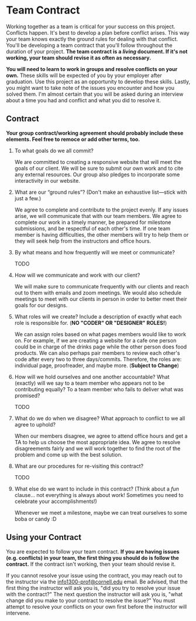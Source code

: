 # Team Contract

Working together as a team is critical for your success on this project. Conflicts happen. It's best to develop a plan before conflict arises. This way your team knows exactly the ground rules for dealing with that conflict. You'll be developing a team contract that you'll follow throughout the duration of your project. **The team contract is a *living* document. If it's not working, your team should revise it as often as necessary.**

**You will need to learn to work in groups and resolve conflicts on your own.** These skills will be expected of you by your employer after graduation. Use this project as an opportunity to develop these skills. Lastly, you might want to take note of the issues you encounter and how you solved them. I'm almost certain that you will be asked during an interview about a time you had and conflict and what you did to resolve it.

## Contract

**Your group contract/working agreement should probably include these elements. Feel free to remoce or add other terms, too.**

1. To what goals do we all commit?

    We are committed to creating a responsive website that will meet the goals of our client.
    We will be sure to submit our own work and to cite any external resources. Our group also pledges to incorporate some interactivity in our website.


2. What are our “ground rules”? (Don't make an exhaustive list—stick with just a few.)

    We agree to complete and contribute to the project evenly.
    If any issues arise, we will communicate that with our team members.
    We agree to complete our work in a timely manner, be prepared for milestone submissions, and be respectful of each other's time.
    If one team member is having difficulties, the other members will try to help them or they will seek help from the instructors and office hours.

3. By what means and how frequently will we meet or communicate?

    TODO

4. How will we communicate and work with our client?

    We will make sure to communicate frequently with our clients and reach out to them with emails and zoom meetings.
    We would also schedule meetings to meet with our clients in person in order to better meet their goals for our designs.

5. What roles will we create? Include a description of exactly what each role is responsible for. (**NO "CODER" OR "DESIGNER" ROLES!**)

    We can assign roles based on what pages members would like to work on.
    For example, if we are creating a website for a cafe one person could be in charge of the drinks page while the other person does food products. We can also perhaps pair members to review each other's code after every two to three days/commits.
    Therefore, the roles are: individual page, proofreader, and maybe more. (**Subject to Change**)

6. How will we hold ourselves and one another accountable? What (exactly) will we say to a team member who appears not to be contributing equally? To a team member who fails to deliver what was promised?

    TODO

7. What do we do when we disagree? What approach to conflict to we all agree to uphold?

    When our members disagree, we agree to attend office hours and get a TA to help us choose the most appropriate idea.
    We agree to resolve disagreements fairly and we will work together to find the root of the problem and come up with the best solution.

8. What are our procedures for re-visiting this contract?

    TODO

9. What else do we want to include in this contract? (Think about a *fun* clause... not everything is always about work! Sometimes you need to celebrate your accomplishments!)

    Whenever we meet a milestone, maybe we can treat ourselves to some boba or candy :D


## Using your Contract

You are expected to follow your team contract. **If you are having issues (e.g. conflicts) in your team, the first thing you should do is follow the contract.** If the contract isn't working, then your team should revise it.

If you cannot resolve your issue using the contract, you may reach out to the instructor via the <info1300-prof@cornell.edu> email. Be advised, that the first thing the instructor will ask you is, "did you try to resolve your issue with the contract?" The next question the instructor will ask you is, "what change did you make to your contract to resolve the issue?" You must attempt to resolve your conflicts on your own first before the instructor will intervene.
